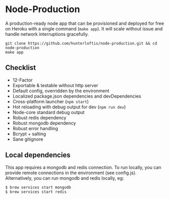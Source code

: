 # Node-Production

A production-ready node app that can be provisioned and deployed
for free on Heroku with a single command (`make app`).
It will scale without issue and handle network interruptions gracefully.

```
git clone https://github.com/hunterloftis/node-production.git && cd node-production
make app
```

## Checklist

- 12-Factor
- Exportable & testable without http server
- Default config, overridden by the environment
- Localized package.json dependencies and devDependencies
- Cross-platform launcher (`npm start`)
- Hot reloading with debug output for dev (`npm run dev`)
- Node-core standard debug output
- Robust redis dependency
- Robust mongodb dependency
- Robust error handling
- Bcrypt + salting
- Sane gitignore

## Local dependencies

This app requires a mongodb and redis connection.
To run locally, you can provide remote connections in the environment (see config.js).
Alternatively, you can run mongodb and redis locally, eg:

```
$ brew services start mongodb
$ brew services start redis
```
